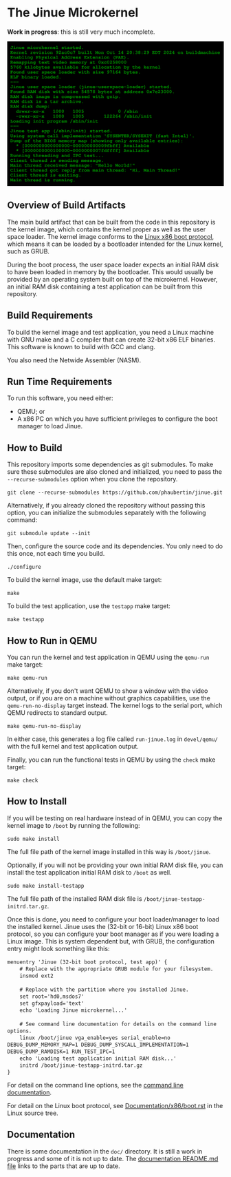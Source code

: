 # The Jinue Microkernel #

**Work in progress**: this is still very much incomplete.

![Screenshot](https://raw.githubusercontent.com/phaubertin/jinue/master/doc/images/screenshot.png)

Overview of Build Artifacts
---------------------------

The main build artifact that can be built from the code in this
repository is the kernel image, which contains the kernel proper as well
as the user space loader. The kernel image conforms to the
[Linux x86 boot protocol](https://www.kernel.org/doc/Documentation/x86/boot.rst),
which means it can be loaded by a bootloader intended for the Linux
kernel, such as GRUB.

During the boot process, the user space loader expects an initial RAM
disk to have been loaded in memory by the bootloader. This would usually
be provided by an operating system built on top of the microkernel. However, an
initial RAM disk containing a test application can be built from this
repository.

Build Requirements
------------------

To build the kernel image and test application, you need a Linux machine
with GNU make and a C compiler that can create 32-bit x86 ELF binaries.
This software is known to build with GCC and clang.

You also need the Netwide Assembler (NASM).

Run Time Requirements
---------------------

To run this software, you need either:
* QEMU; or
* A x86 PC on which you have sufficient privileges to configure the boot
manager to load Jinue.

How to Build
------------

This repository imports some dependencies as git submodules. To make
sure these submodules are also cloned and initialized, you need to pass
the `--recurse-submodules` option when you clone the repository.

```
git clone --recurse-submodules https://github.com/phaubertin/jinue.git
```

Alternatively, if you already cloned the repository without passing this
option, you can initialize the submodules separately with the following
command:

```
git submodule update --init
```

Then, configure the source code and its dependencies. You only need to
do this once, not each time you build.

```
./configure
```

To build the kernel image, use the default make target:

```
make
```

To build the test application, use the `testapp` make target:

```
make testapp
```

How to Run in QEMU
-------------------

You can run the kernel and test application in QEMU using the `qemu-run`
make target:

```
make qemu-run
```

Alternatively, if you don't want QEMU to show a window with the video
output, or if you are on a machine without graphics capabilities, use
the `qemu-run-no-display` target instead. The kernel logs to the serial
port, which QEMU redirects to standard output.

```
make qemu-run-no-display
```

In either case, this generates a log file called `run-jinue.log` in
`devel/qemu/` with the full kernel and test application output.

Finally, you can run the functional tests in QEMU by using the `check`
make target:

```
make check
```

How to Install
--------------

If you will be testing on real hardware instead of in QEMU, you can copy the
kernel image to `/boot` by running the following:

```
sudo make install
```

The full file path of the kernel image installed in this way is
`/boot/jinue`.

Optionally, if you will not be providing your own initial RAM disk file,
you can install the test application initial RAM disk to `/boot` as
well.

```
sudo make install-testapp
```

The full file path of the installed RAM disk file is
`/boot/jinue-testapp-initrd.tar.gz`.

Once this is done, you need to configure your boot loader/manager to
load the installed kernel. Jinue uses the (32-bit or 16-bit) Linux x86
boot protocol, so you can configure your boot manager as if you were
loading a Linux image. This is system dependent but, with GRUB, the
configuration entry might look something like this:

```
menuentry 'Jinue (32-bit boot protocol, test app)' {
    # Replace with the appropriate GRUB module for your filesystem.
    insmod ext2

    # Replace with the partition where you installed Jinue.
    set root='hd0,msdos7'
    set gfxpayload='text'
    echo 'Loading Jinue microkernel...'

    # See command line documentation for details on the command line options.
    linux /boot/jinue vga_enable=yes serial_enable=no DEBUG_DUMP_MEMORY_MAP=1 DEBUG_DUMP_SYSCALL_IMPLEMENTATION=1 DEBUG_DUMP_RAMDISK=1 RUN_TEST_IPC=1
    echo 'Loading test application initial RAM disk...'
    initrd /boot/jinue-testapp-initrd.tar.gz
}
```

For detail on the command line options, see the [command line
documentation](doc/cmdline.md).

For detail on the Linux boot protocol, see
[Documentation/x86/boot.rst](https://www.kernel.org/doc/Documentation/x86/boot.rst)
in the Linux source tree.

Documentation
-------------

There is some documentation in the `doc/` directory. It is still a work
in progress and some of it is not up to date. The [documentation
README.md file](doc/README.md) links to the parts that are up to date.
